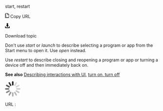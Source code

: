 # 

start, restart

![Copy URL](media/start-restart/Copy.png)
Copy URL

![Download](media/start-restart/Download.png)

Download topic

Don't use *start* or *launch* to describe selecting a program or app from the Start menu to open it. Use *open* instead. 

Use *restart* to describe closing and reopening a program or app or turning a device off and then immediately back on. 

**See also** [Describing interactions with UI](https://worldready.cloudapp.net/Styleguide/Read?id=2700&topicid=26472), [turn on, turn off](https://worldready.cloudapp.net/Styleguide/Read?id=2700&topicid=33405)

![In progress](media/start-restart/activity-large.gif)

URL :
